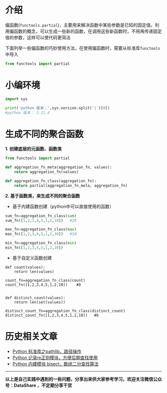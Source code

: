 # 介绍
偏函数(`functools.partial`)，主要用来解决函数中某些参数是已知的固定值。利用偏函数的概念，可以生成一些新的函数，在调用这些新函数时，不用再传递固定值的参数，这样可以使代码更简洁

下面列举一些偏函数的巧妙使用方法，在使用偏函数时，需要从标准库`functools`中导入
```python
from functools import partial
```

# 小编环境
```python
import sys

print('python 版本：',sys.version.split('|')[0])   
#python 版本： 3.11.4
```
# 生成不同的聚合函数
**1. 创建底层的元函数、函数类**
```python
from functools import partial

def aggregation_fn_meta(aggregation_fn, values):
    return aggregation_fn(values)

def aggregation_fn_class(aggregation_fn):
    return partial(aggregation_fn_meta, aggregation_fn)
```
**2. 基于函数类，来生成不同的聚合函数**
- 基于内建函数创建（python中可以直接使用的函数）
```python
sum_fn=aggregation_fn_class(sum)
sum_fn([1,2,3,4,5,1,2,10])   #28

max_fn=aggregation_fn_class(max)
max_fn([1,2,3,4,5,1,2,10])   #10

min_fn=aggregation_fn_class(min)
min_fn([1,2,3,4,5,1,2,10])
```

- 基于自定义函数创建
```
def count(values):
    return len(values)

count_fn=aggregation_fn_class(count)
count_fn([1,2,3,4,5,1,2,10])    #8


def distinct_count(values):
    return len(set(values))

distinct_count_fn=aggregation_fn_class(distinct_count)
distinct_count_fn([1,2,3,4,5,1,2,10])   #6
```

# 历史相关文章
- [Python 标准库之pathlib，路径操作](https://www.jianshu.com/p/9df296b7b0c5)
- [Python 记录re正则模块，方便后期查找使用](https://www.jianshu.com/p/1d0a68c10291)
- [Python 内建模块 bisect，数组二分查找算法](https://www.jianshu.com/p/4dc970cd8505)

**************************************************************************
**以上是自己实践中遇到的一些问题，分享出来供大家参考学习，欢迎关注微信公众号：DataShare ，不定期分享干货**
